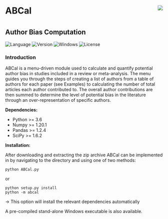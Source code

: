 # ABCal <img align="right" src="https://user-images.githubusercontent.com/85708751/176286890-15060001-79ba-4035-a815-e8cf821cec86.png"> 

#   
## Author Bias Computation
![Language](https://img.shields.io/badge/Language-Python-yellow)  ![Version](https://img.shields.io/badge/Version-1.0.1-purple) ![Windows](https://img.shields.io/badge/OS-Windows-green) ![License](https://img.shields.io/badge/License-Apache_2.0-red) 
### Introduction
ABCal is a menu-driven module used to calculate and quantify potential author bias in studies included in a review or meta-analysis. The menu guides you through the steps of creating a list of authors from a table of authors for each paper (see Examples) to calculating the number of total articles each author contributed to. The overall author contributions are then summed to determine the level of potential bias in the literature through an over-representation of specific authors.

**Dependencies:**
- Python >= 3.6
- Numpy >= 1.20.1
- Pandas >= 1.2.4
- SciPy >= 1.6.2

**Installation:**

After downloading and extracting the zip archive ABCal can be implemented in by navigating to the directory and using one of two methods:
```
python ABCal.py
```
or
```
python setup.py install
python -m abcal
```
-> This option will install the relevant dependencies automatically

A pre-compiled stand-alone Windows executable is also available.
